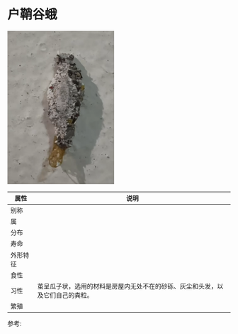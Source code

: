 # 户鞘谷蛾

![](01.png)

|属性|说明|
| ---- | ---- |
| 别称||
| 属||
| 分布||
| 寿命||
| 外形特征||
| 食性||
| 习性| 茧呈瓜子状，选用的材料是房屋内无处不在的砂砾、灰尘和头发，以及它们自己的粪粒。|
| 繁殖||

参考:

